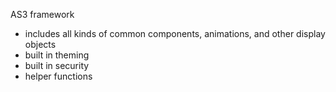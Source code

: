 AS3 framework
<ul>
<li>includes all kinds of common components, animations, and other display objects</li>
<li>built in theming</li>
<li>built in security</li></li>
<li>helper functions</li>
<ul>
